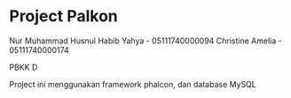 # Project Palkon

Nur Muhammad Husnul Habib Yahya - 05111740000094
Christine Amelia - 05111740000174

PBKK D

Project ini menggunakan framework phalcon, dan database MySQL
